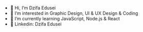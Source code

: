 - 👋 Hi, I’m Dzifa Edusei
- 👀 I’m interested in Graphic Design, UI & UX Design & Coding
- 🌱 I’m currently learning JavaScript, Node.js & React
- 🔗 Linkedin: Dzifa Edusei

<!---
D-Edusei/D-Edusei is a ✨ special ✨ repository because its `README.md` (this file) appears on your GitHub profile.
You can click the Preview link to take a look at your changes.
--->
